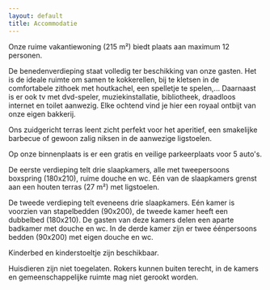 ```yaml
---
layout: default
title: Accommodatie
---
```


Onze ruime vakantiewoning (215 m²) biedt plaats aan maximum 12 personen.

De benedenverdieping staat volledig ter beschikking van onze gasten. Het is de ideale ruimte om samen te kokkerellen, bij te kletsen in de comfortabele zithoek met houtkachel, een spelletje te spelen,... Daarnaast is er ook tv met dvd-speler, muziekinstallatie, bibliotheek, draadloos internet en toilet aanwezig. 
Elke ochtend vind je hier een royaal ontbijt van onze eigen bakkerij.

Ons zuidgericht terras leent zicht perfekt voor het aperitief, een smakelijke barbecue of gewoon zalig niksen in de aanwezige ligstoelen.

Op onze binnenplaats is er een gratis en veilige parkeerplaats voor 5 auto's.

De eerste verdieping telt drie slaapkamers, alle met tweepersoons boxspring (180x210), ruime douche en wc. Eén van de slaapkamers grenst aan een houten terras (27 m²) met ligstoelen.

De tweede verdieping telt eveneens drie slaapkamers. Eén kamer is voorzien van stapelbedden (90x200), de tweede kamer heeft een dubbelbed (180x210). De gasten van deze kamers delen een aparte badkamer met douche en wc. 
In de derde kamer zijn er twee éénpersoons bedden (90x200) met eigen douche en wc.

Kinderbed en kinderstoeltje zijn beschikbaar.

Huisdieren zijn niet toegelaten. Rokers kunnen buiten terecht, in de kamers en gemeenschappelijke ruimte mag niet gerookt worden.

